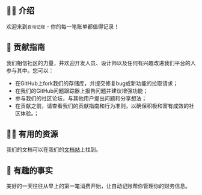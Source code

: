 ## 🙋‍♀️ 介绍
欢迎来到`自动记账` - 你的每一笔账单都值得记录！

## 🌈 贡献指南
我们相信社区的力量，并欢迎开发人员、设计师以及任何有兴趣改进我们平台的人参与其中。您可以：
- 在GitHub上fork我们的存储库，并提交修复bug或新功能的拉取请求；
- 在我们的GitHub问题跟踪器上报告问题并建议增强功能；
- 参与我们的社区论坛，与其他用户提出问题和分享想法；
- 在贡献之前，请查看我们的贡献指南和行为准则，以确保积极和富有成效的社区体验。；

## 👩‍💻 有用的资源
我们的文档可以在我们的[文档站](https://auto.ankio.net)上找到。

## 🍿 有趣的事实
美好的一天往往从早上的第一笔消费开始，让自动记账帮你管理你的财务信息。
